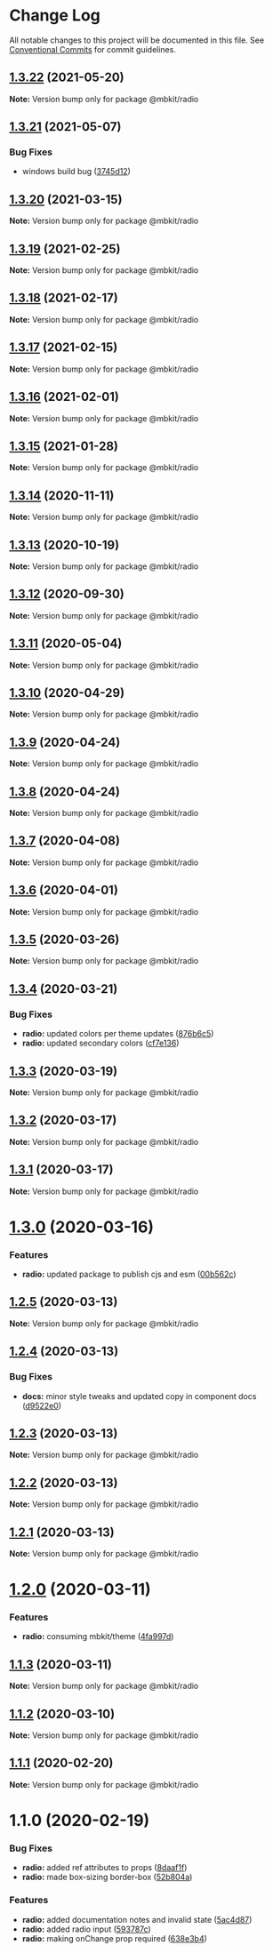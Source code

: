 # Change Log

All notable changes to this project will be documented in this file.
See [Conventional Commits](https://conventionalcommits.org) for commit guidelines.

## [1.3.22](https://github.com/amitkumar4942/mbkit/compare/@mbkit/radio@1.3.21...@mbkit/radio@1.3.22) (2021-05-20)

**Note:** Version bump only for package @mbkit/radio






## [1.3.21](https://github.com/mindbody/mbkit/compare/@mbkit/radio@1.3.20...@mbkit/radio@1.3.21) (2021-05-07)


### Bug Fixes

* windows build bug ([3745d12](https://github.com/mindbody/mbkit/commit/3745d1297e1dd7e90e53ba096097f1e97f4e8a99))





## [1.3.20](https://github.com/mindbody/mbkit/compare/@mbkit/radio@1.3.19...@mbkit/radio@1.3.20) (2021-03-15)

**Note:** Version bump only for package @mbkit/radio





## [1.3.19](https://github.com/mindbody/mbkit/compare/@mbkit/radio@1.3.18...@mbkit/radio@1.3.19) (2021-02-25)

**Note:** Version bump only for package @mbkit/radio





## [1.3.18](https://github.com/mindbody/mbkit/compare/@mbkit/radio@1.3.17...@mbkit/radio@1.3.18) (2021-02-17)

**Note:** Version bump only for package @mbkit/radio





## [1.3.17](https://github.com/mindbody/mbkit/compare/@mbkit/radio@1.3.16...@mbkit/radio@1.3.17) (2021-02-15)

**Note:** Version bump only for package @mbkit/radio





## [1.3.16](https://github.com/mindbody/mbkit/compare/@mbkit/radio@1.3.14...@mbkit/radio@1.3.16) (2021-02-01)

**Note:** Version bump only for package @mbkit/radio





## [1.3.15](https://github.com/mindbody/mbkit/compare/@mbkit/radio@1.3.14...@mbkit/radio@1.3.15) (2021-01-28)

**Note:** Version bump only for package @mbkit/radio





## [1.3.14](https://github.com/mindbody/mbkit/compare/@mbkit/radio@1.3.13...@mbkit/radio@1.3.14) (2020-11-11)

**Note:** Version bump only for package @mbkit/radio





## [1.3.13](https://github.com/mindbody/mbkit/compare/@mbkit/radio@1.3.13...@mbkit/radio@1.3.13) (2020-10-19)

**Note:** Version bump only for package @mbkit/radio





## [1.3.12](https://github.com/mindbody/mbkit/compare/@mbkit/radio@1.3.11...@mbkit/radio@1.3.12) (2020-09-30)

**Note:** Version bump only for package @mbkit/radio





## [1.3.11](https://github.com/mindbody/design-system/compare/@mbkit/radio@1.3.10...@mbkit/radio@1.3.11) (2020-05-04)

**Note:** Version bump only for package @mbkit/radio





## [1.3.10](https://github.com/mindbody/design-system/compare/@mbkit/radio@1.3.9...@mbkit/radio@1.3.10) (2020-04-29)

**Note:** Version bump only for package @mbkit/radio





## [1.3.9](https://github.com/mindbody/design-system/compare/@mbkit/radio@1.3.7...@mbkit/radio@1.3.9) (2020-04-24)

**Note:** Version bump only for package @mbkit/radio





## [1.3.8](https://github.com/mindbody/design-system/compare/@mbkit/radio@1.3.7...@mbkit/radio@1.3.8) (2020-04-24)

**Note:** Version bump only for package @mbkit/radio





## [1.3.7](https://github.com/mindbody/mbkit/compare/@mbkit/radio@1.3.6...@mbkit/radio@1.3.7) (2020-04-08)

**Note:** Version bump only for package @mbkit/radio





## [1.3.6](https://github.com/mindbody/design-system/compare/@mbkit/radio@1.3.5...@mbkit/radio@1.3.6) (2020-04-01)

**Note:** Version bump only for package @mbkit/radio





## [1.3.5](https://github.com/mindbody/design-system/compare/@mbkit/radio@1.3.4...@mbkit/radio@1.3.5) (2020-03-26)

**Note:** Version bump only for package @mbkit/radio





## [1.3.4](https://github.com/mindbody/design-system/compare/@mbkit/radio@1.3.3...@mbkit/radio@1.3.4) (2020-03-21)


### Bug Fixes

* **radio:** updated colors per theme updates ([876b6c5](https://github.com/mindbody/design-system/commit/876b6c57ed9c5c60c6095aa5cf42f3b02c403761))
* **radio:** updated secondary colors ([cf7e136](https://github.com/mindbody/design-system/commit/cf7e13654e09168b1915eae5f83eadeee65eaa33))





## [1.3.3](https://github.com/mindbody/design-system/compare/@mbkit/radio@1.3.2...@mbkit/radio@1.3.3) (2020-03-19)

**Note:** Version bump only for package @mbkit/radio





## [1.3.2](https://github.com/mindbody/mbkit/compare/@mbkit/radio@1.3.1...@mbkit/radio@1.3.2) (2020-03-17)

**Note:** Version bump only for package @mbkit/radio





## [1.3.1](https://github.com/mindbody/design-system/compare/@mbkit/radio@1.3.0...@mbkit/radio@1.3.1) (2020-03-17)

**Note:** Version bump only for package @mbkit/radio





# [1.3.0](https://github.com/mindbody/design-system/compare/@mbkit/radio@1.2.5...@mbkit/radio@1.3.0) (2020-03-16)


### Features

* **radio:** updated package to publish cjs and esm ([00b562c](https://github.com/mindbody/design-system/commit/00b562c5098ebabfee01fe07877608288c275dd7))





## [1.2.5](https://github.com/mindbody/design-system/compare/@mbkit/radio@1.2.4...@mbkit/radio@1.2.5) (2020-03-13)

**Note:** Version bump only for package @mbkit/radio





## [1.2.4](https://github.com/mindbody/design-system/compare/@mbkit/radio@1.2.3...@mbkit/radio@1.2.4) (2020-03-13)


### Bug Fixes

* **docs:** minor style tweaks and updated copy in component docs ([d9522e0](https://github.com/mindbody/design-system/commit/d9522e0f1470800e3103793208e24a84739a5888))





## [1.2.3](https://github.com/mindbody/design-system/compare/@mbkit/radio@1.2.2...@mbkit/radio@1.2.3) (2020-03-13)

**Note:** Version bump only for package @mbkit/radio





## [1.2.2](https://github.com/mindbody/design-system/compare/@mbkit/radio@1.2.1...@mbkit/radio@1.2.2) (2020-03-13)

**Note:** Version bump only for package @mbkit/radio





## [1.2.1](https://github.com/mindbody/design-system/compare/@mbkit/radio@1.2.0...@mbkit/radio@1.2.1) (2020-03-13)

**Note:** Version bump only for package @mbkit/radio





# [1.2.0](https://github.com/mindbody/design-system/compare/@mbkit/radio@1.1.3...@mbkit/radio@1.2.0) (2020-03-11)


### Features

* **radio:** consuming mbkit/theme ([4fa997d](https://github.com/mindbody/design-system/commit/4fa997dcaa08f78aab68cf72798dd13ca024365b))





## [1.1.3](https://github.com/mindbody/design-system/compare/@mbkit/radio@1.1.2...@mbkit/radio@1.1.3) (2020-03-11)

**Note:** Version bump only for package @mbkit/radio





## [1.1.2](https://github.com/mindbody/design-system/compare/@mbkit/radio@1.1.1...@mbkit/radio@1.1.2) (2020-03-10)

**Note:** Version bump only for package @mbkit/radio





## [1.1.1](https://github.com/mindbody/design-system/compare/@mbkit/radio@1.1.0...@mbkit/radio@1.1.1) (2020-02-20)

**Note:** Version bump only for package @mbkit/radio





# 1.1.0 (2020-02-19)


### Bug Fixes

* **radio:** added ref attributes to props ([8daaf1f](https://github.com/mindbody/design-system/commit/8daaf1f24dfd2d5b19691809feeb70edc182b03e))
* **radio:** made box-sizing border-box ([52b804a](https://github.com/mindbody/design-system/commit/52b804af0dfb0c44125551c0db597187e9f69b22))


### Features

* **radio:** added documentation notes and invalid state ([5ac4d87](https://github.com/mindbody/design-system/commit/5ac4d8741e72c471652ece83c96bb4149c7b129f))
* **radio:** added radio input ([593787c](https://github.com/mindbody/design-system/commit/593787cb64965cc548b7405dc8ef636e05e11036))
* **radio:** making onChange prop required ([638e3b4](https://github.com/mindbody/design-system/commit/638e3b4b4e40d21042f11caa60cd15fbcb67038a))
